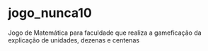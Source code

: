 # jogo_nunca10
 Jogo de Matemática para faculdade que realiza a gameficação da explicação de unidades, dezenas e centenas
